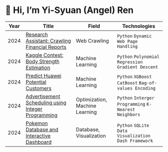 # 👋 Hi, I’m Yi-Syuan (Angel) Ren

<!-- table -->
<!-- https://github.com/simple-icons/simple-icons/blob/develop/slugs.md -->
| Year | Title                                             | Field                   | Technologies                   |
|------|---------------------------------------------------|-------------------------------------------|---------------------|
| 2024 | [Research Assistant: Crawling Financial Reports](https://github.com/Angel1116/Crawling-financial-reports) | Web Crawling | `Python` `Dynamic Web Page Handling`|
| 2024 | [Kaggle Contest: Body Strength Estimation](https://github.com/Angel1116/Kaggle-Contest-Body-Strength-Estimation) |Machine Learning |`Python` `Polynomial Regression` `Gradient Descent`|
| 2024 | [Predict Huawei Potential Customers](https://github.com/Angel1116/Predict-Huawei-Potential-Customers) |Machine Learning |`Python` `XGBoost` `CatBoost` `Bag-of-values Encoding` |
| 2024 | [Advertisement Scheduling using Integer Programming](https://github.com/Angel1116/Advertisement-Scheduling-using-Integer-Programming) |Optimization, Machine Learning |`Python` `Interger Programming` `K-Nearest Neighbors`|
| 2024 | [Pokemon Database and Interactive Dashboard](https://github.com/Angel1116/Pokemon-Database-and-Interactive-Dashboard) | Database, Visualization|`Python` `SQLite` `Data Visualization` `Dash Framework`|
<br>
